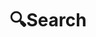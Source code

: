 ---
title: "🔍Search" # in any language you want
layout: "search" # is necessary
# url: "/archive"
# description: "Description for Search"
summary: "search"
placeholder: ""
---